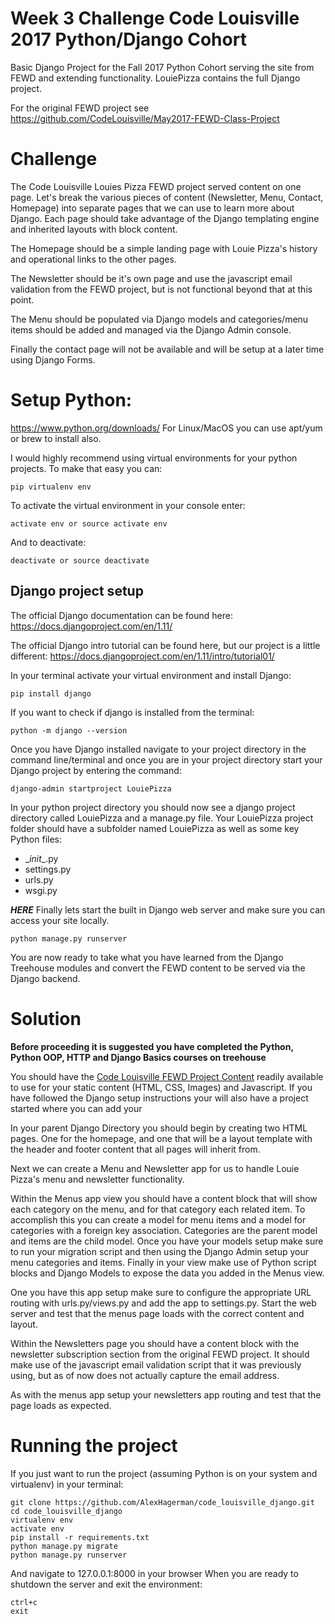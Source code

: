 # Week 3 Challenge Code Louisville 2017 Python/Django Cohort
Basic Django Project for the Fall 2017 Python Cohort serving the site from FEWD and extending functionality. LouiePizza contains the full Django project.

For the original FEWD project see https://github.com/CodeLouisville/May2017-FEWD-Class-Project

# Challenge
The Code Louisville Louies Pizza FEWD project served content on one page. Let's break the various pieces of content (Newsletter, Menu, Contact, Homepage) into separate pages that we can use to learn more about Django. Each page should take advantage of the Django templating engine and inherited layouts with block content.

The Homepage should be a simple landing page with Louie Pizza's history and operational links to the other pages.

The Newsletter should be it's own page and use the javascript email validation from the FEWD project, but is not functional beyond that at this point.

The Menu should be populated via Django models and categories/menu items should be added and managed via the Django Admin console.

Finally the contact page will not be available and will be setup at a later time using Django Forms.

# Setup Python:
https://www.python.org/downloads/
For Linux/MacOS you can use apt/yum or brew to install also.

I would highly recommend using virtual environments for your python projects. To make that easy you can:

    pip virtualenv env

To activate the virtual environment in your console enter:

    activate env or source activate env

And to deactivate:

    deactivate or source deactivate

## Django project setup
The official Django documentation can be found here:
https://docs.djangoproject.com/en/1.11/

The official Django intro tutorial can be found here, but our project is a little different:
https://docs.djangoproject.com/en/1.11/intro/tutorial01/

In your terminal activate your virtual environment and install Django:

    pip install django

If you want to check if django is installed from the terminal:

    python -m django --version

Once you have Django installed navigate to your project directory in the command line/terminal and once you are in your project directory start your Django project by entering the command:

    django-admin startproject LouiePizza

In your python project directory you should now see a django project directory called LouiePizza and a manage.py file. Your LouiePizza project folder should have a subfolder named LouiePizza as well as some key Python files:

 - \__init__.py
 - settings.py
 - urls.py
 - wsgi.py


*****HERE*****
Finally lets start the built in Django web server and make sure you can access your site locally.

    python manage.py runserver

You are now ready to take what you have learned from the Django Treehouse modules and convert the FEWD content to be served via the Django backend.

# Solution
**Before proceeding it is suggested you have completed the Python, Python OOP, HTTP and Django Basics courses on treehouse**

You should have the [Code Louisville FEWD Project Content](https://github.com/CodeLouisville/May2017-FEWD-Class-Project) readily available to use for your static content (HTML, CSS, Images) and Javascript. If you have followed the Django setup instructions your will also have a project started where you can add your

In your parent Django Directory you should begin by creating two HTML pages. One for the homepage, and one that will be a layout template with the header and footer content that all pages will inherit from.

Next we can create a Menu and Newsletter app for us to handle Louie Pizza's menu and newsletter functionality.

Within the Menus app view you should have a content block that will show each category on the menu, and for that category each related item. To accomplish this you can create a model for menu items and a model for categories with a foreign key association. Categories are the parent model and items are the child model. Once you have your models setup make sure to run your migration script and then using the Django Admin setup your menu categories and items. Finally in your view make use of Python script blocks and Django Models to expose the data you added in the Menus view.

One you have this app setup make sure to configure the appropriate URL routing with urls.py/views.py and add the app to settings.py. Start the web server and test that the menus page loads with the correct content and layout.

Within the Newsletters page you should have a content block with the newsletter subscription section from the original FEWD project. It should make use of the javascript email validation script that it was previously using, but as of now does not actually capture the email address.

As with the menus app setup your newsletters app routing and test that the page loads as expected.

# Running the project
If you just want to run the project (assuming Python is on your system and virtualenv) in your terminal:

    git clone https://github.com/AlexHagerman/code_louisville_django.git
    cd code_louisville_django
    virtualenv env
    activate env
    pip install -r requirements.txt
    python manage.py migrate
    python manage.py runserver

And navigate to 127.0.0.1:8000 in your browser
When you are ready to shutdown the server and exit the environment:

    ctrl+c
    exit

